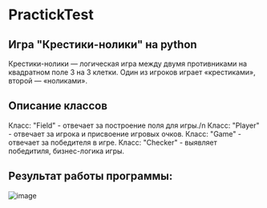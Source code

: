 # PractickTest
## Игра "Крестики-нолики" на python 
Крестики-нолики — логическая игра между двумя противниками на квадратном поле 3 на 3 клетки. Один из игроков играет «крестиками», второй — «ноликами».
## Описание классов
Класс: "Field" - отвечает за построение поля для игры./n
Класс: "Player" - отвечает за игрока и присвоение игровых очков.
Класс: "Game" - отвечает за победителя в игре.
Класс: "Checker" - выявляет победитиля, бизнес-логика игры.
## Результат работы программы:
![image](https://user-images.githubusercontent.com/73160774/137693646-97e74e0f-560b-475a-b989-a69dc736dbb3.png)
